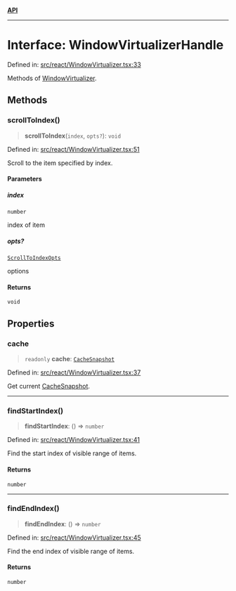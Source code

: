 [**API**](../../API.md)

***

# Interface: WindowVirtualizerHandle

Defined in: [src/react/WindowVirtualizer.tsx:33](https://github.com/inokawa/virtua/blob/6ace69a73fb00a1c5dfd30a8b96e49ce7660d8e0/src/react/WindowVirtualizer.tsx#L33)

Methods of [WindowVirtualizer](../variables/WindowVirtualizer.md).

## Methods

### scrollToIndex()

> **scrollToIndex**(`index`, `opts?`): `void`

Defined in: [src/react/WindowVirtualizer.tsx:51](https://github.com/inokawa/virtua/blob/6ace69a73fb00a1c5dfd30a8b96e49ce7660d8e0/src/react/WindowVirtualizer.tsx#L51)

Scroll to the item specified by index.

#### Parameters

##### index

`number`

index of item

##### opts?

[`ScrollToIndexOpts`](ScrollToIndexOpts.md)

options

#### Returns

`void`

## Properties

### cache

> `readonly` **cache**: [`CacheSnapshot`](CacheSnapshot.md)

Defined in: [src/react/WindowVirtualizer.tsx:37](https://github.com/inokawa/virtua/blob/6ace69a73fb00a1c5dfd30a8b96e49ce7660d8e0/src/react/WindowVirtualizer.tsx#L37)

Get current [CacheSnapshot](CacheSnapshot.md).

***

### findStartIndex()

> **findStartIndex**: () => `number`

Defined in: [src/react/WindowVirtualizer.tsx:41](https://github.com/inokawa/virtua/blob/6ace69a73fb00a1c5dfd30a8b96e49ce7660d8e0/src/react/WindowVirtualizer.tsx#L41)

Find the start index of visible range of items.

#### Returns

`number`

***

### findEndIndex()

> **findEndIndex**: () => `number`

Defined in: [src/react/WindowVirtualizer.tsx:45](https://github.com/inokawa/virtua/blob/6ace69a73fb00a1c5dfd30a8b96e49ce7660d8e0/src/react/WindowVirtualizer.tsx#L45)

Find the end index of visible range of items.

#### Returns

`number`
